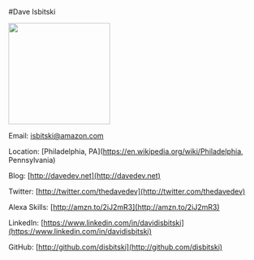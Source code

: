 #Dave Isbitski

<img src="https://github.com/jeffblankenburg/alexa/blob/master/start_here/alexa_evangelists/images/daveisbitski.jpg" width="200">

Email: [isbitski@amazon.com](mailto:isbitski@amazon.com)

Location: [Philadelphia, PA](https://en.wikipedia.org/wiki/Philadelphia, Pennsylvania)

Blog: [http://davedev.net](http://davedev.net)

Twitter: [http://twitter.com/thedavedev](http://twitter.com/thedavedev)

Alexa Skills: [http://amzn.to/2iJ2mR3](http://amzn.to/2iJ2mR3)

LinkedIn: [https://www.linkedin.com/in/davidisbitski](https://www.linkedin.com/in/davidisbitski)

GitHub: [http://github.com/disbitski](http://github.com/disbitski)
